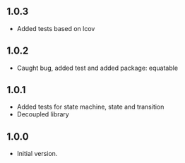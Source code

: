 ## 1.0.3

- Added tests based on lcov

## 1.0.2

- Caught bug, added test and added package: equatable

## 1.0.1

- Added tests for state machine, state and transition
- Decoupled library

## 1.0.0

- Initial version.
